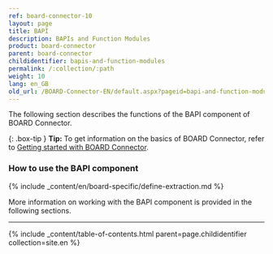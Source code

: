 ```yaml
---
ref: board-connector-10
layout: page
title: BAPI
description: BAPIs and Function Modules
product: board-connector
parent: board-connector
childidentifier: bapis-and-function-modules
permalink: /:collection/:path
weight: 10
lang: en_GB
old_url: /BOARD-Connector-EN/default.aspx?pageid=bapi-and-function-modules
---
```


The following section describes the functions of the BAPI component of BOARD Connector. <br>

{: .box-tip }
**Tip:** To get information on the basics of BOARD Connector, refer to [Getting started with BOARD Connector](./getting-started). <br>

### How to use the BAPI component
{% include _content/en/board-specific/define-extraction.md %}

More information on working with the BAPI component is provided in the following sections.

---


{% include _content/table-of-contents.html parent=page.childidentifier collection=site.en %}

